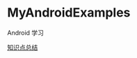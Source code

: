 # MyAndroidExamples
Android 学习

[知识点总结](https://zhanyeye.netlify.com/2019/05/12/19-05-12-android-%E7%AC%94%E8%AE%B0/)

